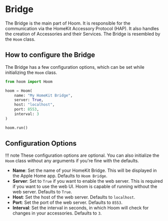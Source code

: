 # Bridge

The Bridge is the main part of Hoom. It is responsible for the communication via the HomeKit Accessory Protocol (HAP). It also handles the creation of Accessories and their Services. The Bridge is resembled by the `Hoom` class.

## How to configure the Bridge

The Bridge has a few configuration options, which can be set while initializing the `Hoom` class.

```python
from hoom import Hoom

hoom = Hoom(
    name: "My HomeKit Bridge",
    server: True,
    host: "localhost",
    port: 8553,
    interval: 3
)

hoom.run()
```

## Configuration Options

!!! note
    These configuration options are optional. You can also initialize the `Hoom` class without any arguments if you're fine with the defaults.

- **Name**: Set the name of your HomeKit Bridge. This will be displayed in the Apple Home app. Defaults to `Hoom Bridge`.
- **Server**: Set to `True` if you want to enable the web server. This is required if you want to use the web UI. Hoom is capable of running without the web server. Defaults to `True`.
- **Host**: Set the host of the web server. Defaults to `localhost`.
- **Port**: Set the port of the web server. Defaults to `8553`.
- **Interval**: Set the interval in seconds, in which Hoom will check for changes in your accessories. Defaults to `3`.